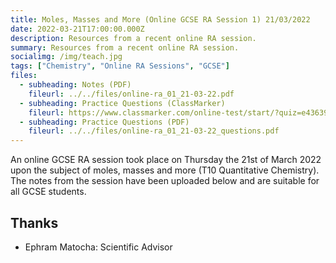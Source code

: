 ```yaml
---
title: Moles, Masses and More (Online GCSE RA Session 1) 21/03/2022
date: 2022-03-21T17:00:00.000Z
description: Resources from a recent online RA session.
summary: Resources from a recent online RA session.
socialimg: /img/teach.jpg
tags: ["Chemistry", "Online RA Sessions", "GCSE"]
files:
  - subheading: Notes (PDF)
    fileurl: ../../files/online-ra_01_21-03-22.pdf
  - subheading: Practice Questions (ClassMarker)
    fileurl: https://www.classmarker.com/online-test/start/?quiz=e43639f0d5645ad2
  - subheading: Practice Questions (PDF)
    fileurl: ../../files/online-ra_01_21-03-22_questions.pdf
---
```


An online GCSE RA session took place on Thursday the 21st of March 2022 upon the subject of moles, masses and more (T10 Quantitative Chemistry). The notes from the session have been uploaded below and are suitable for all GCSE students.

## Thanks

- Ephram Matocha: Scientific Advisor
